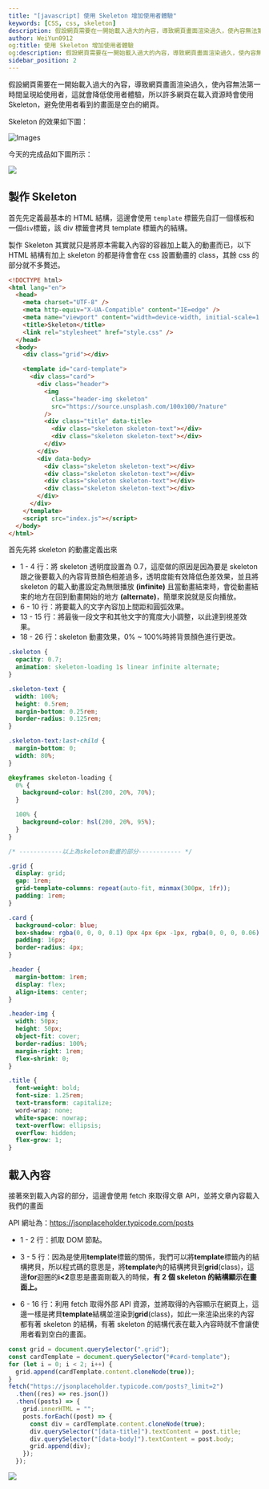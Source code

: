 ```yaml
---
title: "[javascript] 使用 Skeleton 增加使用者體驗"
keywords: [CSS, css, skeleton]
description: 假設網頁需要在一開始載入過大的內容，導致網頁畫面渲染過久，使內容無法第一時間呈現給使用者，這就會降低使用者體驗，所以許多網頁在載入資源時會使用 Skeleton，避免使用者看到的畫面是空白的網頁。
author: WeiYun0912
og:title: 使用 Skeleton 增加使用者體驗
og:description: 假設網頁需要在一開始載入過大的內容，導致網頁畫面渲染過久，使內容無法第一時間呈現給使用者，這就會降低使用者體驗，所以許多網頁在載入資源時會使用 Skeleton，避免使用者看到的畫面是空白的網頁。
sidebar_position: 2
---
```


假設網頁需要在一開始載入過大的內容，導致網頁畫面渲染過久，使內容無法第一時間呈現給使用者，這就會降低使用者體驗，所以許多網頁在載入資源時會使用 Skeleton，避免使用者看到的畫面是空白的網頁。

Skeleton 的效果如下圖：

![Images](https://i.imgur.com/34V3pf0.gif)

今天的完成品如下圖所示：

![](https://i.imgur.com/cwsA34X.gif)

## 製作 Skeleton

首先先定義最基本的 HTML 結構，這邊會使用 `template` 標籤先自訂一個樣板和一個`div`標籤，該 div 標籤會拷貝 template 標籤內的結構。

製作 Skeleton 其實就只是將原本需載入內容的容器加上載入的動畫而已，以下 HTML 結構有加上 skeleton 的都是待會會在 css 設置動畫的 class，其餘 css 的部分就不多贅述。

```html title='index.html' showLineNumbers
<!DOCTYPE html>
<html lang="en">
  <head>
    <meta charset="UTF-8" />
    <meta http-equiv="X-UA-Compatible" content="IE=edge" />
    <meta name="viewport" content="width=device-width, initial-scale=1.0" />
    <title>Skeleton</title>
    <link rel="stylesheet" href="style.css" />
  </head>
  <body>
    <div class="grid"></div>

    <template id="card-template">
      <div class="card">
        <div class="header">
          <img
            class="header-img skeleton"
            src="https://source.unsplash.com/100x100/?nature"
          />
          <div class="title" data-title>
            <div class="skeleton skeleton-text"></div>
            <div class="skeleton skeleton-text"></div>
          </div>
        </div>
        <div data-body>
          <div class="skeleton skeleton-text"></div>
          <div class="skeleton skeleton-text"></div>
          <div class="skeleton skeleton-text"></div>
          <div class="skeleton skeleton-text"></div>
        </div>
      </div>
    </template>
    <script src="index.js"></script>
  </body>
</html>
```

首先先將 skeleton 的動畫定義出來

- 1 - 4 行：將 skeleton 透明度設置為 0.7，這麼做的原因是因為要是 skeleton 跟之後要載入的內容背景顏色相差過多，透明度能有效降低色差效果，並且將 skeleton 的載入動畫設定為無限播放 **(infinite)** 且當動畫結束時，會從動畫結束的地方在回到動畫開始的地方 **(alternate)**，簡單來說就是反向播放。
- 6 - 10 行：將要載入的文字內容加上間距和圓弧效果。
- 13 - 15 行：將最後一段文字和其他文字的寬度大小調整，以此達到視差效果。
- 18 - 26 行：skeleton 動畫效果，0% ~ 100%時將背景顏色進行更改。

```css title='style.css' showLineNumbers
.skeleton {
  opacity: 0.7;
  animation: skeleton-loading 1s linear infinite alternate;
}

.skeleton-text {
  width: 100%;
  height: 0.5rem;
  margin-bottom: 0.25rem;
  border-radius: 0.125rem;
}

.skeleton-text:last-child {
  margin-bottom: 0;
  width: 80%;
}

@keyframes skeleton-loading {
  0% {
    background-color: hsl(200, 20%, 70%);
  }

  100% {
    background-color: hsl(200, 20%, 95%);
  }
}

/* ------------以上為skeleton動畫的部分------------ */

.grid {
  display: grid;
  gap: 1rem;
  grid-template-columns: repeat(auto-fit, minmax(300px, 1fr));
  padding: 1rem;
}

.card {
  background-color: blue;
  box-shadow: rgba(0, 0, 0, 0.1) 0px 4px 6px -1px, rgba(0, 0, 0, 0.06) 0px 2px 4px -1px;
  padding: 16px;
  border-radius: 4px;
}

.header {
  margin-bottom: 1rem;
  display: flex;
  align-items: center;
}

.header-img {
  width: 50px;
  height: 50px;
  object-fit: cover;
  border-radius: 100%;
  margin-right: 1rem;
  flex-shrink: 0;
}

.title {
  font-weight: bold;
  font-size: 1.25rem;
  text-transform: capitalize;
  word-wrap: none;
  white-space: nowrap;
  text-overflow: ellipsis;
  overflow: hidden;
  flex-grow: 1;
}
```

## 載入內容

接著來到載入內容的部分，這邊會使用 fetch 來取得文章 API，並將文章內容載入我們的畫面

API 網址為：https://jsonplaceholder.typicode.com/posts

- 1 - 2 行：抓取 DOM 節點。

- 3 - 5 行：因為是使用**template**標籤的關係，我們可以將**template**標籤內的結構拷貝，所以程式碼的意思是，將**template**內的結構拷貝到**grid**(class)，這邊**for**迴圈的**i<2**意思是畫面剛載入的時候，**有 2 個 skeleton 的結構顯示在畫面上。**

- 6 - 16 行：利用 fetch 取得外部 API 資源，並將取得的內容顯示在網頁上，這邊一樣是拷貝**template**結構並渲染到**grid**(class)，如此一來渲染出來的內容都有著 skeleton 的結構，有著 skeleton 的結構代表在載入內容時就不會讓使用者看到空白的畫面。

```js title='index.js' showLineNumbers
const grid = document.querySelector(".grid");
const cardTemplate = document.querySelector("#card-template");
for (let i = 0; i < 2; i++) {
  grid.append(cardTemplate.content.cloneNode(true));
}
fetch("https://jsonplaceholder.typicode.com/posts?_limit=2")
  .then((res) => res.json())
  .then((posts) => {
    grid.innerHTML = "";
    posts.forEach((post) => {
      const div = cardTemplate.content.cloneNode(true);
      div.querySelector("[data-title]").textContent = post.title;
      div.querySelector("[data-body]").textContent = post.body;
      grid.append(div);
    });
  });
```

![](https://i.imgur.com/cwsA34X.gif)
